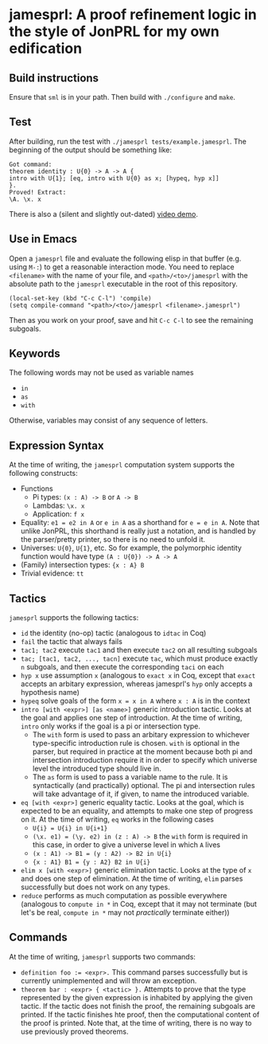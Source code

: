 # jamesprl: A proof refinement logic in the style of JonPRL for my own edification

## Build instructions 
Ensure that `sml` is in your path. Then build with `./configure` and `make`.

## Test
After building, run the test with `./jamesprl tests/example.jamesprl`. The beginning of 
the output should be something like:
```
Got command:
theorem identity : U{0} -> A -> A {
intro with U{1}; [eq, intro with U{0} as x; [hypeq, hyp x]]
}.
Proved! Extract:
\A. \x. x
```

There is also a (silent and slightly out-dated) [video demo](https://www.youtube.com/watch?v=NSoXNqOeFLA).

## Use in Emacs

Open a `jamesprl` file and evaluate the following elisp in that buffer (e.g. using `M-:`) to get a reasonable interaction mode. You need to replace `<filename>` with the name of your file, and `<path>/<to>/jamesprl` with the absolute path to the `jamesprl` executable in the root of this repository. 

```
(local-set-key (kbd "C-c C-l") 'compile)
(setq compile-command "<path>/<to>/jamesprl <filename>.jamesprl")
```

Then as you work on your proof, save and hit `C-c C-l` to see the remaining subgoals. 

## Keywords
The following words may not be used as variable names
- `in`
- `as`
- `with`

Otherwise, variables may consist of any sequence of letters. 

## Expression Syntax
At the time of writing, the `jamesprl` computation system supports the following constructs:
- Functions
    - Pi types: `(x : A) -> B` or `A -> B`
    - Lambdas: `\x. x`
    - Application: `f x`
- Equality: `e1 = e2 in A` or `e in A` as a shorthand for `e = e in A`. Note that unlike JonPRL, this shorthand is really just a notation, and is handled by the parser/pretty printer, so there is no need to unfold it. 
- Universes: `U{0}`, `U{1}`, etc. So for example, the polymorphic identity function would have type `(A : U{0}) -> A -> A`
- (Family) intersection types: `{x : A} B`
- Trivial evidence: `tt` 
  
## Tactics
`jamesprl` supports the following tactics: 
- `id` the identity (no-op) tactic (analogous to `idtac` in Coq)
- `fail` the tactic that always fails
- `tac1; tac2` execute `tac1` and then execute `tac2` on all resulting subgoals
- `tac; [tac1, tac2, ..., tacn]` execute `tac`, which must produce exactly `n` subgoals, and then execute the corresponding `taci` on each
- `hyp x` use assumption `x` (analogous to `exact x` in Coq, except that `exact` accepts an arbitary expression, whereas jamesprl's `hyp` only accepts a hypothesis name)
- `hypeq` solve goals of the form `x = x in A` where `x : A` is in the context
- `intro [with <expr>] [as <name>]` generic introduction tactic. Looks at the goal and applies one step of introduction. At the time of writing, `intro` only works if the goal is a pi or intersection type. 
    - The `with` form is used to pass an arbitary expression to whichever type-specific introduction rule is chosen. `with` is optional in the parser, but required in practice at the moment because both pi and intersection introduction require it in order to specify which universe level the introduced type should live in. 
    - The `as` form is used to pass a variable name to the rule. It is syntactically (and practically) optional. The pi and intersection rules will take advantage of it, if given, to name the introduced variable. 
- `eq [with <expr>]` generic equality tactic. Looks at the goal, which is expected to be an equality, and attempts to make one step of progress on it. At the time of writing, `eq` works in the following cases
    - `U{i} = U{i} in U{i+1}`
    - `(\x. e1) = (\y. e2) in (z : A) -> B` the `with` form is required in this case, in order to give a universe level in which `A` lives
    - `(x : A1) -> B1 = (y : A2) -> B2 in U{i}`
    - `{x : A1} B1 = {y : A2} B2 in U{i}`
- `elim x [with <expr>]` generic elimination tactic. Looks at the type of `x` and does one step of elimination. At the time of writing, `elim` parses successfully but does not work on any types.
- `reduce` performs as much computation as possible everywhere (analogous to `compute in *` in Coq, except that it may not terminate (but let's be real, `compute in *` may not *practically* terminate either))

## Commands
At the time of writing, `jamesprl` supports two commands:
- `definition foo := <expr>.` This command parses successfully but is currently unimplemented and will throw an exception. 
- `theorem bar : <expr> { <tactic> }.` Attempts to prove that the type represented by the given expression is inhabited by applying the given tactic. If the tactic does not finish the proof, the remaining subgoals are printed. If the tactic finishes hte proof, then the computational content of the proof is printed. Note that, at the time of writing, there is no way to use previously proved theorems.
